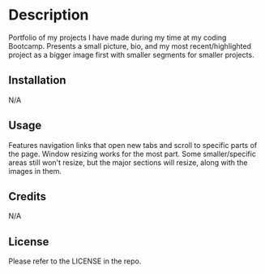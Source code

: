 # Description

Portfolio of my projects I have made during my time at my coding Bootcamp. Presents a small picture, bio, and my most recent/highlighted project as a bigger image first with smaller segments for smaller projects. 
## Installation
N/A

## Usage

Features navigation links that open new tabs and scroll to specific parts of the page. Window resizing works for the most part. Some smaller/specific areas still won't resize, but the major sections will resize, along with the images in them.


## Credits
N/A

## License
Please refer to the LICENSE in the repo.
